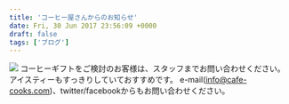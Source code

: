 ```yaml
---
title: 'コーヒー屋さんからのお知らせ'
date: Fri, 30 Jun 2017 23:56:09 +0000
draft: false
tags: ['ブログ']
---
```


[![](/images/2017/07/コーヒーギフト-724x1024.jpg)](/images/2017/07/コーヒーギフト.jpg) コーヒーギフトをご検討のお客様は、スタッフまでお問い合わせください。 アイスティーもすっきりしていておすすめです。 e-mail(info@cafe-cooks.com)、twitter/facebookからもお問い合わせください。